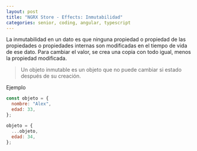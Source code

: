 ```yaml
---
layout: post
title: "NGRX Store - Effects: Inmutabilidad"
categories: senior, coding, angular, typescript
---
```


La inmutabilidad en un dato es<!--more--> que ninguna propiedad o propiedad de las propiedades o propiedades internas son modificadas en el tiempo de vida de ese dato. Para cambiar el valor, se crea una copia con todo igual, menos la propiedad modificada.

> Un objeto inmutable es un objeto que no puede cambiar si estado después de su creación.

Ejemplo

```javascript
const objeto = {
  nombre: "Alex",
  edad: 33,
};

objeto = {
  ...objeto,
  edad: 34,
};
```
